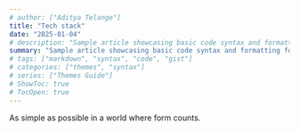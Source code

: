 ```yaml
---
# author: ["Aditya Telange"]
title: "Tech stack"
date: "2025-01-04"
# description: "Sample article showcasing basic code syntax and formatting for HTML elements."
summary: "Sample article showcasing basic code syntax and formatting for HTML elements."
# tags: ["markdown", "syntax", "code", "gist"]
# categories: ["themes", "syntax"]
# series: ["Themes Guide"]
# ShowToc: true
# TocOpen: true
---
```


As simple as possible in a world where form counts.
